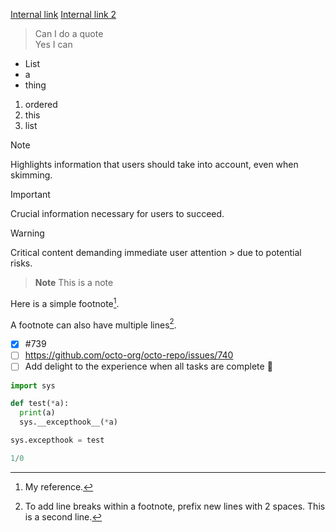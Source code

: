 
[Internal link](/)
[Internal link 2](subdir/)
> Can I do a quote  
> Yes I can

- List
- a
- thing

1. ordered
2. this
3. list

> [!NOTE]
> Highlights information that users should take into account, even when skimming.

> [!IMPORTANT]
> Crucial information necessary for users to succeed.

> [!WARNING]
> Critical content demanding immediate user attention > due to potential risks.

> **Note**
> This is a note

Here is a simple footnote[^1].

A footnote can also have multiple lines[^2].

[^1]: My reference.
[^2]: To add line breaks within a footnote, prefix new lines with 2 spaces.
  This is a second line.

- [x] #739
- [ ] <https://github.com/octo-org/octo-repo/issues/740>
- [ ] Add delight to the experience when all tasks are complete :tada:

<!-- MARKDOWN-AUTO-DOCS:START (CODE:src=./excepthooktest.py) -->
<!-- The below code snippet is automatically added from ./excepthooktest.py -->
```py
import sys

def test(*a):
  print(a)
  sys.__excepthook__(*a)

sys.excepthook = test

1/0
```
<!-- MARKDOWN-AUTO-DOCS:END -->

